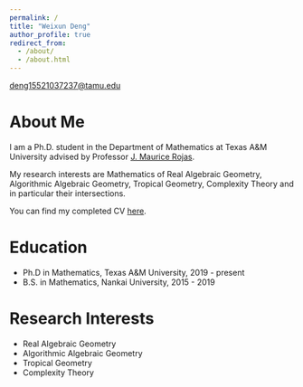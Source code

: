 ```yaml
---
permalink: /
title: "Weixun Deng"
author_profile: true
redirect_from: 
  - /about/
  - /about.html
---
```



deng15521037237@tamu.edu

About Me
======
I am a Ph.D. student in the Department of Mathematics at Texas A&M University advised by Professor <a href="https://people.tamu.edu/~rojas/" target="_blank">J. Maurice Rojas</a>.

My research interests are Mathematics of Real Algebraic Geometry, Algorithmic Algebraic Geometry, Tropical Geometry, Complexity Theory and in particular their intersections.

You can find my completed CV <a href="/files/CV.pdf" target="_blank">here</a>.

Education
======
* Ph.D in Mathematics, Texas A&M University, 2019 - present
* B.S. in Mathematics, Nankai University, 2015 - 2019

Research Interests
======
* Real Algebraic Geometry
* Algorithmic Algebraic Geometry
* Tropical Geometry
* Complexity Theory
